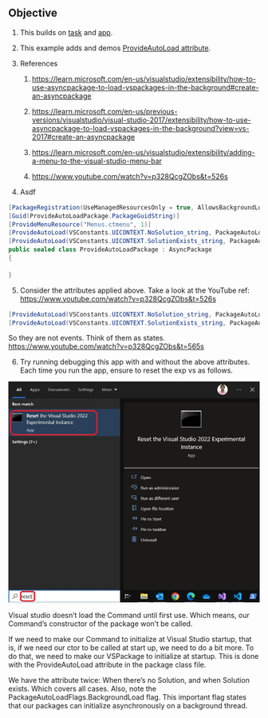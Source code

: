 ## Objective

1. This builds on [task](https://github.com/AvtsVivek/LearnVsExt/tree/main/src/tasks/501100-AddMenuVsMainMenuBar) and [app](https://github.com/AvtsVivek/LearnVsExt/tree/main/src/apps/501100-AddMenuVsMainMenuBar).  

2. This example adds and demos [ProvideAutoLoad attribute](https://learn.microsoft.com/en-us/dotnet/api/microsoft.visualstudio.shell.provideautoloadattribute). 

3. References
   1. https://learn.microsoft.com/en-us/visualstudio/extensibility/how-to-use-asyncpackage-to-load-vspackages-in-the-background#create-an-asyncpackage

   2. https://learn.microsoft.com/en-us/previous-versions/visualstudio/visual-studio-2017/extensibility/how-to-use-asyncpackage-to-load-vspackages-in-the-background?view=vs-2017#create-an-asyncpackage
   
   3. https://learn.microsoft.com/en-us/visualstudio/extensibility/adding-a-menu-to-the-visual-studio-menu-bar
   
   4. https://www.youtube.com/watch?v=p328QcgZObs&t=526s

4. Asdf

```cs
[PackageRegistration(UseManagedResourcesOnly = true, AllowsBackgroundLoading = true)]
[Guid(ProvideAutoLoadPackage.PackageGuidString)]
[ProvideMenuResource("Menus.ctmenu", 1)]
[ProvideAutoLoad(VSConstants.UICONTEXT.NoSolution_string, PackageAutoLoadFlags.BackgroundLoad)]
[ProvideAutoLoad(VSConstants.UICONTEXT.SolutionExists_string, PackageAutoLoadFlags.BackgroundLoad)]
public sealed class ProvideAutoLoadPackage : AsyncPackage
{

}
``` 

5. Consider the attributes applied above. Take a look at the YouTube ref: https://www.youtube.com/watch?v=p328QcgZObs&t=526s
```cs
[ProvideAutoLoad(VSConstants.UICONTEXT.NoSolution_string, PackageAutoLoadFlags.BackgroundLoad)]
[ProvideAutoLoad(VSConstants.UICONTEXT.SolutionExists_string, PackageAutoLoadFlags.BackgroundLoad)]
```

   So they are not events. Think of them as states. https://www.youtube.com/watch?v=p328QcgZObs&t=565s

6. Try running debugging this app with and without the above attributes. Each time you run the app, ensure to reset the exp vs as follows.

![Reset Visual Studio Exp](https://github.com/AvtsVivek/LearnVsExt/blob/main/src/tasks/500500-VSixBlankProjectAnalysis/images/110ResetVsExpIntance50.jpg)

Visual studio doesn’t load the Command until first use. Which means, our Command’s constructor of the package won’t be called.

If we need to make our Command to initialize at Visual Studio startup, that is, if we need our ctor to be called at start up, we need to do a bit more. To do that, we need to make our VSPackage to initialize at startup. This is done with the ProvideAutoLoad attribute in the package class file.

We have the attribute twice: When there’s no Solution, and when Solution exists. Which covers all cases. Also, note the PackageAutoLoadFlags.BackgroundLoad flag. This important flag states that our packages can initialize asynchronously on a background thread.




